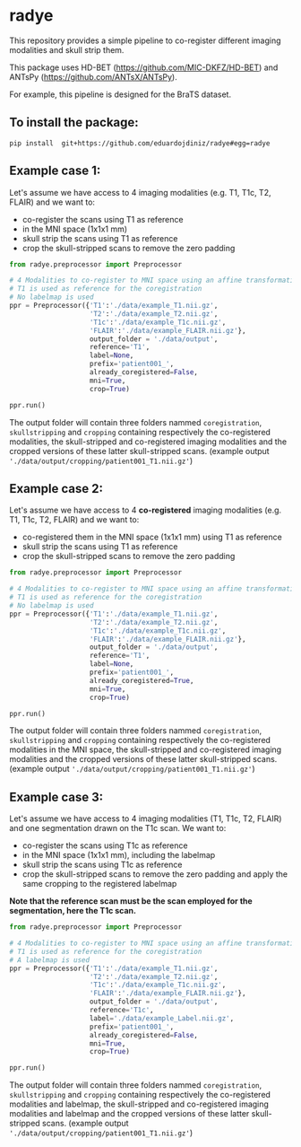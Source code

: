 # radye

This repository provides a simple pipeline to co-register different imaging modalities and skull strip them.

This package uses HD-BET (https://github.com/MIC-DKFZ/HD-BET) and ANTsPy (https://github.com/ANTsX/ANTsPy).

For example, this pipeline is designed for the BraTS dataset.

## To install the package:
```
pip install  git+https://github.com/eduardojdiniz/radye#egg=radye
```

## Example case 1:
Let's assume we have access to 4 imaging modalities (e.g. T1, T1c, T2, FLAIR) and we want to:
- co-register the scans using T1 as reference
- in the MNI space (1x1x1 mm)
- skull strip the scans using T1 as reference
- crop the skull-stripped scans to remove the zero padding

```python
from radye.preprocessor import Preprocessor

# 4 Modalities to co-register to MNI space using an affine transformation
# T1 is used as reference for the coregistration
# No labelmap is used
ppr = Preprocessor({'T1':'./data/example_T1.nii.gz',
                    'T2':'./data/example_T2.nii.gz',
                    'T1c':'./data/example_T1c.nii.gz',
                    'FLAIR':'./data/example_FLAIR.nii.gz'},
                    output_folder = './data/output',
                    reference='T1',
                    label=None,
                    prefix='patient001_',
                    already_coregistered=False,
                    mni=True,
                    crop=True)

ppr.run()
```
The output folder will contain three folders nammed `coregistration`, `skullstripping` and `cropping` containing respectively the co-registered modalities, the skull-stripped and co-registered imaging modalities and the cropped versions of these latter skull-stripped scans. (example output `'./data/output/cropping/patient001_T1.nii.gz'`)

## Example case 2:
Let's assume we have access to 4 **co-registered** imaging modalities (e.g. T1, T1c, T2, FLAIR) and we want to:
- co-registered them in the MNI space (1x1x1 mm) using T1 as reference
- skull strip the scans using T1 as reference
- crop the skull-stripped scans to remove the zero padding

```python
from radye.preprocessor import Preprocessor

# 4 Modalities to co-register to MNI space using an affine transformation
# T1 is used as reference for the coregistration
# No labelmap is used
ppr = Preprocessor({'T1':'./data/example_T1.nii.gz',
                    'T2':'./data/example_T2.nii.gz',
                    'T1c':'./data/example_T1c.nii.gz',
                    'FLAIR':'./data/example_FLAIR.nii.gz'},
                    output_folder = './data/output',
                    reference='T1',
                    label=None,
                    prefix='patient001_',
                    already_coregistered=True,
                    mni=True,
                    crop=True)

ppr.run()
```
The output folder will contain three folders nammed `coregistration`, `skullstripping` and `cropping` containing respectively the co-registered modalities in the MNI space, the skull-stripped and co-registered imaging modalities and the cropped versions of these latter skull-stripped scans. (example output `'./data/output/cropping/patient001_T1.nii.gz'`)


## Example case 3:
Let's assume we have access to 4 imaging modalities (T1, T1c, T2, FLAIR) and one segmentation drawn on the T1c scan. We want to:
- co-register the scans using T1c as reference
- in the MNI space (1x1x1 mm), including the labelmap
- skull strip the scans using T1c as reference
- crop the skull-stripped scans to remove the zero padding and apply the same cropping to the registered labelmap

**Note that the reference scan must be the scan employed for the segmentation, here the T1c scan.**
```python
from radye.preprocessor import Preprocessor

# 4 Modalities to co-register to MNI space using an affine transformation
# T1 is used as reference for the coregistration
# A labelmap is used
ppr = Preprocessor({'T1':'./data/example_T1.nii.gz',
                    'T2':'./data/example_T2.nii.gz',
                    'T1c':'./data/example_T1c.nii.gz',
                    'FLAIR':'./data/example_FLAIR.nii.gz'},
                    output_folder = './data/output',
                    reference='T1c',
                    label='./data/example_Label.nii.gz',
                    prefix='patient001_',
                    already_coregistered=False,
                    mni=True,
                    crop=True)

ppr.run()
```
The output folder will contain three folders nammed `coregistration`, `skullstripping` and `cropping` containing respectively the co-registered modalities and labelmap, the skull-stripped and co-registered imaging modalities and labelmap and the cropped versions of these latter skull-stripped scans. (example output `'./data/output/cropping/patient001_T1.nii.gz'`)

